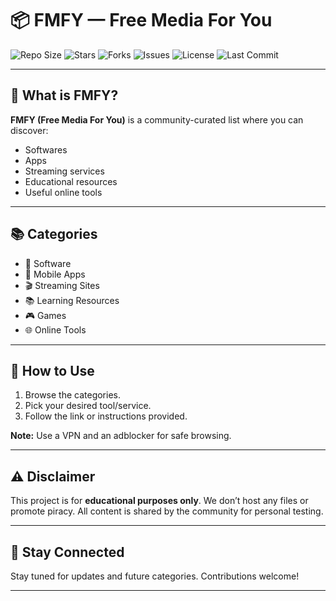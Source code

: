 # 📦 FMFY — Free Media For You

![Repo Size](https://img.shields.io/github/repo-size/HexaGhost-09/FMFY?style=for-the-badge)
![Stars](https://img.shields.io/github/stars/HexaGhost-09/FMFY?style=for-the-badge)
![Forks](https://img.shields.io/github/forks/HexaGhost-09/FMFY?style=for-the-badge)
![Issues](https://img.shields.io/github/issues/HexaGhost-09/FMFY?style=for-the-badge)
![License](https://img.shields.io/github/license/HexaGhost-09/FMFY?style=for-the-badge)
![Last Commit](https://img.shields.io/github/last-commit/HexaGhost-09/FMFY?style=for-the-badge)

---

## 📖 What is FMFY?

**FMFY (Free Media For You)** is a community-curated list where you can discover:

- Softwares
- Apps
- Streaming services
- Educational resources
- Useful online tools

---

## 📚 Categories

- 📀 Software  
- 📱 Mobile Apps  
- 🎬 Streaming Sites  
- 📚 Learning Resources  
- 🎮 Games  
- 🌐 Online Tools  

---

## 📌 How to Use

1. Browse the categories.
2. Pick your desired tool/service.
3. Follow the link or instructions provided.

**Note:** Use a VPN and an adblocker for safe browsing.

---

## ⚠️ Disclaimer

This project is for **educational purposes only**. We don’t host any files or promote piracy. All content is shared by the community for personal testing.

---

## 📡 Stay Connected

Stay tuned for updates and future categories. Contributions welcome!

---
